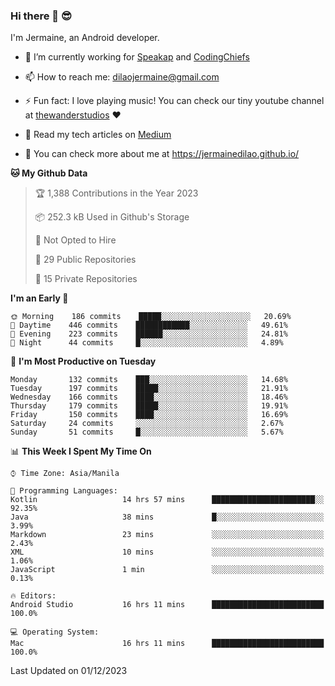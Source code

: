 ### Hi there 👋 😎
I'm Jermaine, an Android developer.

- 🔭 I’m currently working for [Speakap](https://www.speakap.com/) and [CodingChiefs](https://codingchiefs.com/en/)

- 📫 How to reach me: dilaojermaine@gmail.com

- ⚡ Fun fact: I love playing music! You can check our tiny youtube channel at [thewanderstudios](https://www.youtube.com/thewanderstudios) ♥️

- 📖 Read my tech articles on [Medium](https://jermainedilao.medium.com/)

- 👀 You can check more about me at https://jermainedilao.github.io/

<!--
**jermainedilao/jermainedilao** is a ✨ _special_ ✨ repository because its `README.md` (this file) appears on your GitHub profile.

Here are some ideas to get you started:

- 🔭 I’m currently working on ...
- 🌱 I’m currently learning ...
- 👯 I’m looking to collaborate on ...
- 🤔 I’m looking for help with ...
- 💬 Ask me about ...
- 📫 How to reach me: ...
- 😄 Pronouns: ...
- ⚡ Fun fact: ...
-->

<!--START_SECTION:waka-->
**🐱 My Github Data** 

> 🏆 1,388 Contributions in the Year 2023
 > 
> 📦 252.3 kB Used in Github's Storage 
 > 
> 🚫 Not Opted to Hire
 > 
> 📜 29 Public Repositories 
 > 
> 🔑 15 Private Repositories  
 > 
**I'm an Early 🐤** 

```text
🌞 Morning    186 commits    █████░░░░░░░░░░░░░░░░░░░░   20.69% 
🌆 Daytime    446 commits    ████████████░░░░░░░░░░░░░   49.61% 
🌃 Evening    223 commits    ██████░░░░░░░░░░░░░░░░░░░   24.81% 
🌙 Night      44 commits     █░░░░░░░░░░░░░░░░░░░░░░░░   4.89%

```
📅 **I'm Most Productive on Tuesday** 

```text
Monday       132 commits    ███░░░░░░░░░░░░░░░░░░░░░░   14.68% 
Tuesday      197 commits    █████░░░░░░░░░░░░░░░░░░░░   21.91% 
Wednesday    166 commits    ████░░░░░░░░░░░░░░░░░░░░░   18.46% 
Thursday     179 commits    █████░░░░░░░░░░░░░░░░░░░░   19.91% 
Friday       150 commits    ████░░░░░░░░░░░░░░░░░░░░░   16.69% 
Saturday     24 commits     ░░░░░░░░░░░░░░░░░░░░░░░░░   2.67% 
Sunday       51 commits     █░░░░░░░░░░░░░░░░░░░░░░░░   5.67%

```


📊 **This Week I Spent My Time On** 

```text
⌚︎ Time Zone: Asia/Manila

💬 Programming Languages: 
Kotlin                   14 hrs 57 mins      ███████████████████████░░   92.35% 
Java                     38 mins             █░░░░░░░░░░░░░░░░░░░░░░░░   3.99% 
Markdown                 23 mins             ░░░░░░░░░░░░░░░░░░░░░░░░░   2.43% 
XML                      10 mins             ░░░░░░░░░░░░░░░░░░░░░░░░░   1.06% 
JavaScript               1 min               ░░░░░░░░░░░░░░░░░░░░░░░░░   0.13%

🔥 Editors: 
Android Studio           16 hrs 11 mins      █████████████████████████   100.0%

💻 Operating System: 
Mac                      16 hrs 11 mins      █████████████████████████   100.0%

```


 Last Updated on 01/12/2023
<!--END_SECTION:waka-->
